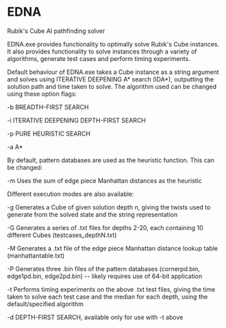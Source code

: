 # EDNA
Rubik's Cube AI pathfinding solver

EDNA.exe provides functionality to optimally solve Rubik's Cube instances. It also provides functionality to solve instances through a variety of algorithms, generate test cases and perform timing experiments.


Default behaviour of EDNA.exe takes a Cube instance as a string argument and solves using ITERATIVE DEEPENING A* search (IDA*), outputting the solution path and time taken to solve. The algorithm used can be changed using these option flags:

-b BREADTH-FIRST SEARCH

-i ITERATIVE DEEPENING DEPTH-FIRST SEARCH

-p PURE HEURISTIC SEARCH

-a A*


By default, pattern databases are used as the heuristic function. This can be changed:

-m Uses the sum of edge piece Manhattan distances as the heuristic


Different execution modes are also available:

-g Generates a Cube of given solution depth n, giving the twists used to generate from the solved state and the string representation

-G Generates a series of .txt files for depths 2-20, each containing 10 different Cubes (testcases_depthN.txt)

-M Generates a .txt file of the edge piece Manhattan distance lookup table (manhattantable.txt)

-P Generates three .bin files of the pattern databases (cornerpd.bin, edge1pd.bin, edge2pd.bin) -- likely requires use of 64-bit application

-t Performs timing experiments on the above .txt test files, giving the time taken to solve each test case and the median for each depth, using the default/specified algorithm

-d DEPTH-FIRST SEARCH, available only for use with -t above 
